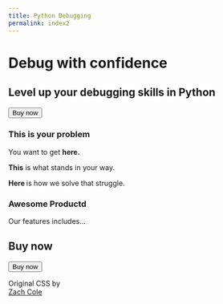 ```yaml
---
title: Python Debugging
permalink: index2
---
```

<html>
<head>
  <meta charset="utf-8">
  <meta name="viewport" content="width=device-width, initial-scale=1.0">
  
  <!-- Social shaing -->
  <meta property="og:title" content="Simple Grid">
  <meta property="og:description" content="A responsive, lightweight, simple CSS grid.">
  <meta property="og:type" content="website">
  <meta property="og:image" content="http://simplegrid.io/imagessimple-grid-computer.png">
  <meta property="og:site_name" content="Simple Grid">
  <meta name="twitter:card" content="summary_large_image">
  <meta name="twitter:title" content="Simple Grid">
  <meta name="twitter:description" content="A responsive, lightweight, simple CSS grid.">
  <meta name="twitter:image:src" content="http://simplegrid.io/imagessimple-grid-computer.png">

  <link rel="stylesheet" href="css/style.css">
  <link rel="stylesheet" href="https://maxcdn.bootstrapcdn.com/font-awesome/4.6.1/css/font-awesome.min.css">
  
  <title>Adevntures In Python Debugging</title>
  <meta name="description" content="Adventure in Python Debugging">

</head>
<body>
  <div class="header">
    <div class="container">
      <div class="row">
        <div class="col-12 center">
          <div class="img img-logo center"></div>
          <h1>Debug with confidence</h1>
          <h2 class="font-light">Level up your debugging skills in Python</h2>
          <a href="#">
            <button>Buy now</button>
          </a>
        </div>
      </div>
      <div class="row">
        <div class="col-2 hidden-sm"></div>
        <div class="col-8">
          <div class="img img-feature"></div>
        </div>
        <div class="col-2 hidden-sm"></div>
      </div>
    </div>
  </div>
  <div class="body-content">
    <div class="container">
      <!-- <div class="row"> -->
      <!--   <div class="col-4 center"> -->
      <!--     <img src="http://justinjackson.ca/jj-circle.png"> -->
      <!--     <h3>Justin Jackson</h3> -->
      <!--     <p> -->
      <!--       "This is the best product I've found." -->
      <!--     </p> -->
      <!--   </div> -->
      <!--   <div class="col-4 center"> -->
      <!--     <img src="http://justinjackson.ca/jj-circle.png"> -->
      <!--     <h3>Justin Jackson</h3> -->
      <!--     <p> -->
      <!--       "This is the best product I've found." -->
      <!--     </p> -->
      <!--   </div> -->
      <!--   <div class="col-4 center"> -->
      <!--     <img src="http://justinjackson.ca/jj-circle.png"> -->
      <!--     <h3>Justin Jackson</h3> -->
      <!--     <p> -->
      <!--       "This is the best product I've found." -->
      <!--     </p> -->
      <!--   </div> -->
      <!-- </div> -->
      <div class="row">
        <div class="col-4 hidden-sm"></div>
        <div class="col-4">
          <div class="line"></div>
        </div>
        <div class="col-4 hidden-sm"></div>
      </div>
      <div class="row">
        <div class="col-2 hidden-sm"></div>
        <div class="col-8">
          <h3 class="center m-bottom">This is your problem</h3>
          <p>
            You want to get <strong>here.</strong></p>
          <p>
          <strong>This</strong> is what stands in your way.</p>
          <p><strong>Here </strong>is how we solve that struggle.</p>
        </div>
        <div class="col-2 hidden-sm"></div>
      </div>
      <div class="row">
        <div class="col-4 hidden-sm"></div>
        <div class="col-4">
          <div class="line"></div>
        </div>
        <div class="col-4 hidden-sm"></div>
      </div>
      <div class="row">
        <div class="col-2 hidden-sm"></div>
        <div class="col-8">
          <h3 class="center m-bottom">Awesome Productd</h3>
          <p>
            Our features includes...</p>
        </div>
        <div class="col-2 hidden-sm"></div>
      </div>    
      <div class="row">
        <div class="col-4 hidden-sm"></div>
        <div class="col-4">
          <div class="line"></div>
        </div>
        <div class="col-4 hidden-sm"></div>
      </div>
      <div class="row">
        <div class="col-12 center">
          <h2 class="red">Buy now</h2>
          <a href="#" download>
            <button class="btn-secondary">Buy now</button>
          </a>
        </div>
      </div>
    </div>
  </div>
  <footer>
    <div class="container">
      <div class="row">
        <div class="col-12">
          <div class="img img-logo"></div>
        </div>
      </div>
      <div class="row">
        <div class="col-12">
          <p>Original CSS by<br/>
          <a href="http://zcole.me" target="_blank">Zach Cole</a>
          </p>
        </div>
      </div>
    </div>
  </footer>
  <!-- Google Analytics -->

  <!-- End Google Analytics -->
</body>
</html>
